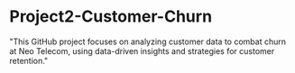 # Project2-Customer-Churn
"This GitHub project focuses on analyzing customer data to combat churn at Neo Telecom, using data-driven insights and strategies for customer retention."
